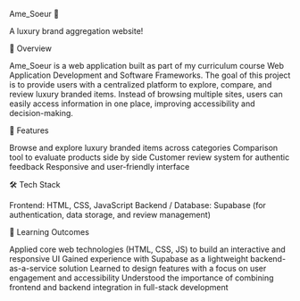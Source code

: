 Ame_Soeur 💎

A luxury brand aggregation website!

📌 Overview

Ame_Soeur is a web application built as part of my curriculum course Web Application Development and Software Frameworks. The goal of this project is to provide users with a centralized platform to explore, compare, and review luxury branded items. Instead of browsing multiple sites, users can easily access information in one place, improving accessibility and decision-making.

🚀 Features

Browse and explore luxury branded items across categories
Comparison tool to evaluate products side by side
Customer review system for authentic feedback
Responsive and user-friendly interface

🛠️ Tech Stack
  
  Frontend: HTML, CSS, JavaScript
  Backend / Database: Supabase (for authentication, data storage, and review management)

🎯 Learning Outcomes

  Applied core web technologies (HTML, CSS, JS) to build an interactive and responsive UI
  Gained experience with Supabase as a lightweight backend-as-a-service solution
  Learned to design features with a focus on user engagement and accessibility
  Understood the importance of combining frontend and backend integration in full-stack development
